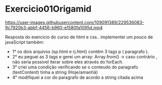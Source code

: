# Exercicio01Origamid


https://user-images.githubusercontent.com/109091389/229536083-9c7920b3-abbf-4456-b960-e1580fa1095d.mp4

Resposta do exercicio do curso de html e css..
implementei um pouco de javaScript também:
- 1° os dois arquivos (sp.html e rj.html) contêm 3 tags p ( paragrafo ).
- 2° eu peguei as 3 tags e gerei um array: Array.from() -> caso contrário , não seria possivel iterar sobre eles através do forEach.
- 3° criei uma condição verificando se o conteudo do paragrafo (textContent) tinha a string (Hoje/amanhã)
- 4° modifiquei a cor do paragrafo de acordo a string citada acima
